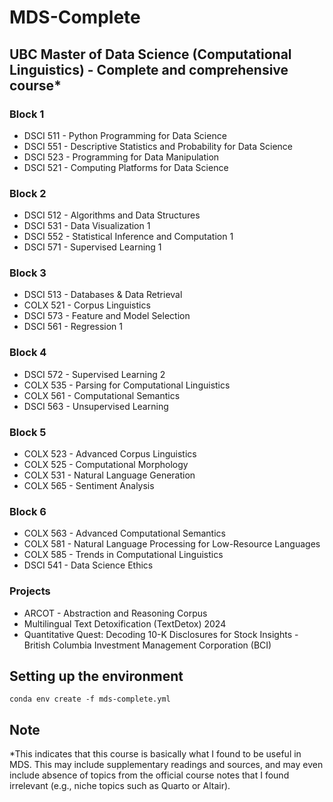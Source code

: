 # MDS-Complete

## UBC Master of Data Science (Computational Linguistics) - Complete and comprehensive course*

### Block 1

- DSCI 511 - Python Programming for Data Science
- DSCI 551 - Descriptive Statistics and Probability for Data Science
- DSCI 523 - Programming for Data Manipulation
- DSCI 521 - Computing Platforms for Data Science

### Block 2

- DSCI 512 - Algorithms and Data Structures
- DSCI 531 - Data Visualization 1
- DSCI 552 - Statistical Inference and Computation 1
- DSCI 571 - Supervised Learning 1

### Block 3

- DSCI 513 - Databases & Data Retrieval
- COLX 521 - Corpus Linguistics
- DSCI 573 - Feature and Model Selection
- DSCI 561 - Regression 1

### Block 4

- DSCI 572 - Supervised Learning 2
- COLX 535 - Parsing for Computational Linguistics
- COLX 561 - Computational Semantics
- DSCI 563 - Unsupervised Learning

### Block 5

- COLX 523 - Advanced Corpus Linguistics
- COLX 525 - Computational Morphology
- COLX 531 - Natural Language Generation
- COLX 565 - Sentiment Analysis

### Block 6

- COLX 563 - Advanced Computational Semantics
- COLX 581 - Natural Language Processing for Low-Resource Languages
- COLX 585 - Trends in Computational Linguistics
- DSCI 541 - Data Science Ethics

### Projects

- ARCOT - Abstraction and Reasoning Corpus
- Multilingual Text Detoxification (TextDetox) 2024
- Quantitative Quest: Decoding 10-K Disclosures for Stock Insights - British Columbia Investment Management Corporation (BCI)

## Setting up the environment

```
conda env create -f mds-complete.yml
```

## Note

*This indicates that this course is basically what I found to be useful in MDS. This may include supplementary readings and sources, and may even include absence of topics from the official course notes that I found irrelevant (e.g., niche topics such as Quarto or Altair).
